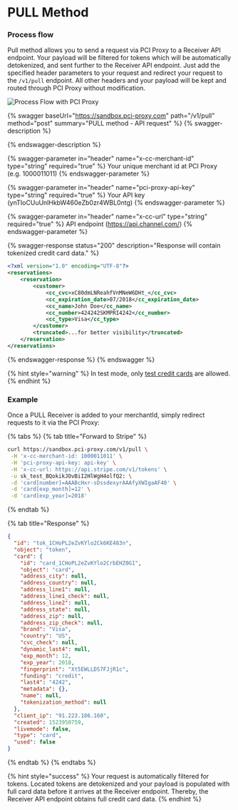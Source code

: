 # PULL Method

### Process flow

Pull method allows you to send a request via PCI Proxy to a Receiver API endpoint. Your payload will be filtered for tokens which will be automatically detokenized, and sent further to the Receiver API endpoint. Just add the specified header parameters to your request and redirect your request to the `/v1/pull` endpoint. All other headers and your payload will be kept and routed through PCI Proxy without modification.

![Process Flow with PCI Proxy](<../../../.gitbook/assets/receiver\_pull\_pciproxy\_color (4).png>)

{% swagger baseUrl="https://sandbox.pci-proxy.com" path="/v1/pull" method="post" summary="PULL method - API request" %}
{% swagger-description %}

{% endswagger-description %}

{% swagger-parameter in="header" name="x-cc-merchant-id" type="string" required="true" %}
Your unique merchant id at PCI Proxy (e.g. 1000011011)
{% endswagger-parameter %}

{% swagger-parameter in="header" name="pci-proxy-api-key" type="string" required="true" %}
Your API key (ynTIoCUuUnlHkbW460eZb0zr4WBL0ntg)
{% endswagger-parameter %}

{% swagger-parameter in="header" name="x-cc-url" type="string" required="true" %}
API endpoint (https://api.channel.com/)
{% endswagger-parameter %}

{% swagger-response status="200" description="Response will contain tokenized credit card data." %}
```xml
<?xml version="1.0" encoding="UTF-8"?>
<reservations>
    <reservation>
        <customer>
            <cc_cvc>xC80dmLNReahfVnMNeW6DHt_</cc_cvc>
            <cc_expiration_date>07/2018</cc_expiration_date>
            <cc_name>John Doe</cc_name>
            <cc_number>424242SKMPRI4242</cc_number>
            <cc_type>Visa</cc_type>
        </customer>
        <truncated>...for better visibility</truncated>
    </reservation>   
</reservations>
```
{% endswagger-response %}
{% endswagger %}

{% hint style="warning" %}
In test mode, only [test credit cards](../../../test-card-data.md) are allowed.
{% endhint %}

### Example

Once a PULL Receiver is added to your merchantId, simply redirect requests to it via the PCI Proxy:

{% tabs %}
{% tab title="Forward to Stripe" %}
```bash
curl https://sandbox.pci-proxy.com/v1/pull \
 -H 'x-cc-merchant-id: 1000011011' \
 -H 'pci-proxy-api-key: api-key' \
 -H 'x-cc-url: https://api.stripe.com/v1/tokens' \
 -u sk_test_BQokikJOvBiI2HlWgH4olfQ2: \
 -d 'card[number]=AAABcHxr-sDssdexyrAAAfyXWIgaAF40' \
 -d 'card[exp_month]=12' \
 -d 'card[exp_year]=2018'
```
{% endtab %}

{% tab title="Response" %}
```json
{
  "id": "tok_1CHoPL2eZvKYlo2Ck6KE483n",
  "object": "token",
  "card": {
    "id": "card_1CHoPL2eZvKYlo2CrbEHZ0G1",
    "object": "card",
    "address_city": null,
    "address_country": null,
    "address_line1": null,
    "address_line1_check": null,
    "address_line2": null,
    "address_state": null,
    "address_zip": null,
    "address_zip_check": null,
    "brand": "Visa",
    "country": "US",
    "cvc_check": null,
    "dynamic_last4": null,
    "exp_month": 12,
    "exp_year": 2018,
    "fingerprint": "Xt5EWLLDS7FJjR1c",
    "funding": "credit",
    "last4": "4242",
    "metadata": {},
    "name": null,
    "tokenization_method": null
  },
  "client_ip": "91.223.186.160",
  "created": 1523950759,
  "livemode": false,
  "type": "card",
  "used": false
}
```
{% endtab %}
{% endtabs %}

{% hint style="success" %}
Your request is automatically filtered for tokens. Located tokens are detokenized and your payload is populated with full card data before it arrives at the Receiver endpoint. Thereby, the Receiver API endpoint obtains full credit card data.
{% endhint %}
